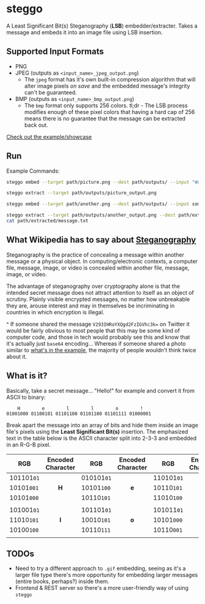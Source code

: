 # steggo

A Least Significant Bit(s) Steganography (**LSB**) embedder/extracter. Takes a message and embeds it into an image file using LSB insertion.

## Supported Input Formats

- PNG
- JPEG (outputs as `<input_name>_jpeg_output.png`)
  - The `jpeg` format has it's own built-in compression algorithm that will alter image pixels _on save_ and the embedded message's integrity can't be guaranteed.
- BMP (outputs as `<input_name>_bmp_output.png`)
  - The `bmp` format only supports 256 colors. tl;dr - The LSB process modifies enough of these pixel colors that having a hard cap of 256 means there is no guarantee that the message can be extracted back out.

[Check out the example/showcase](./example)

## Run

Example Commands:

```bash
steggo embed --target path/picture.png --dest path/outputs/ --input "Words go here"

steggo extract --target path/outputs/picture_output.png

steggo embed --target path/another.png --dest path/outputs/ --input somefile.txt --pre-encoding r13,b64 # apply rot13 & base64 encoding

steggo extract --target path/outputs/another_output.png --dest path/extracted/
cat path/extracted/message.txt
```

## What Wikipedia has to say about [Steganography](https://en.wikipedia.org/wiki/Steganography)

Steganography is the practice of concealing a message within another message or a physical object. In computing/electronic contexts, a computer file, message, image, or video is concealed within another file, message, image, or video.

The advantage of steganography over cryptography alone is that the intended secret message does not attract attention to itself as an object of scrutiny. Plainly visible encrypted messages, no matter how unbreakable they are, arouse interest and may in themselves be incriminating in countries in which encryption is illegal.

^ If someone shared the message `V293IHRoYXQgd2FzIGVhc3k=` on Twitter it would be fairly obvious to most people that this may be some kind of computer code, and those in tech would probably see this and know that it's actually just `base64` encoding... Whereas if someone shared a photo similar to [what's in the example](./example), the majority of people wouldn't think twice about it.

## What is it?

Basically, take a secret message... "Hello!" for example and convert it from ASCII to binary:

```
    H        e        l        l        o        !
01001000 01100101 01101100 01101100 01101111 01000001
```

Break apart the message into an array of bits and hide them inside an image file's pixels using the **Least Significant Bit(s)** insertion. The emphasized text in the table below is the ASCII character split into 2-3-3 and embedded in an R-G-B pixel.

| RGB        | Encoded Character | RGB        | Encoded Character | RGB        | Encoded Character |
| ---------- | :---------------: | ---------- | :---------------: | ---------- | :---------------: |
| 101101`01` |                   | 010101`01` |                   | 110101`01` |                   |
| 10101`001` |       **H**       | 10101`100` |       **e**       | 10110`101` |       **l**       |
| 10101`000` |                   | 10110`101` |                   | 11010`100` |                   |
|            |                   |            |                   |            |                   |
| 101001`01` |                   | 101101`01` |                   | 101011`01` |                   |
| 11010`101` |       **l**       | 10010`101` |       **o**       | 10101`000` |       **!**       |
| 10100`100` |                   | 10110`111` |                   | 10110`001` |                   |
|            |                   |            |                   |            |                   |

## TODOs

- Need to try a different approach to `.gif` embedding, seeing as it's a larger file type there's more opportunity for embedding larger messages (entire books, perhaps?) inside them.
- Frontend & REST server so there's a more user-friendly way of using `steggo`
